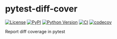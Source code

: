 # pytest-diff-cover

[![License](https://img.shields.io/pypi/l/pytest-diff-cover.svg?color=green)](https://github.com/tlambert03/pytest-diff-cover/raw/main/LICENSE)
[![PyPI](https://img.shields.io/pypi/v/pytest-diff-cover.svg?color=green)](https://pypi.org/project/pytest-diff-cover)
[![Python Version](https://img.shields.io/pypi/pyversions/pytest-diff-cover.svg?color=green)](https://python.org)
[![CI](https://github.com/tlambert03/pytest-diff-cover/actions/workflows/ci.yml/badge.svg)](https://github.com/tlambert03/pytest-diff-cover/actions/workflows/ci.yml)
[![codecov](https://codecov.io/gh/tlambert03/pytest-diff-cover/branch/main/graph/badge.svg)](https://codecov.io/gh/tlambert03/pytest-diff-cover)

Report diff coverage in pytest
